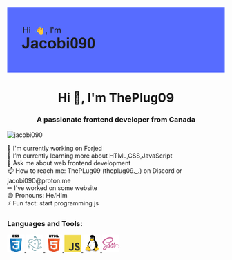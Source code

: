<img src="header.png" alt="Alt text" title="Optional title">


<h1 align="center">Hi 👋, I'm ThePlug09</h1>
<h3 align="center">A passionate frontend developer from Canada</h3>

<p align="left"> <img src="https://komarev.com/ghpvc/?username=jacobi090&label=Profile%20views&color=0e75b6&style=flat" alt="jacobi090" /> </p>

<p>
    🔭 I'm currently working on Forjed<br>
    🌱 I’m currently learning more about HTML,CSS,JavaScript<br>
    💬 Ask me about web frontend development<br>
    📫 How to reach me: ThePLug09 (theplug09._.) on Discord or jacobi090@proton.me<br>
    ✏ I've worked on some website<br>
    😄 Pronouns: He/Him<br>
    ⚡ Fun fact: start programming js<br>
</p>



<h3 align="left">Languages and Tools:</h3>
<p align="left"> <a href="https://www.w3schools.com/css/" target="_blank" rel="noreferrer"> <img src="https://raw.githubusercontent.com/devicons/devicon/master/icons/css3/css3-original-wordmark.svg" alt="css3" width="40" height="40"/> </a> <a href="https://www.electronjs.org" target="_blank" rel="noreferrer"> <img src="https://raw.githubusercontent.com/devicons/devicon/master/icons/electron/electron-original.svg" alt="electron" width="40" height="40"/> </a> <a href="https://www.w3.org/html/" target="_blank" rel="noreferrer"> <img src="https://raw.githubusercontent.com/devicons/devicon/master/icons/html5/html5-original-wordmark.svg" alt="html5" width="40" height="40"/> </a> <a href="https://developer.mozilla.org/en-US/docs/Web/JavaScript" target="_blank" rel="noreferrer"> <img src="https://raw.githubusercontent.com/devicons/devicon/master/icons/javascript/javascript-original.svg" alt="javascript" width="40" height="40"/> </a> <a href="https://www.linux.org/" target="_blank" rel="noreferrer"> <img src="https://raw.githubusercontent.com/devicons/devicon/master/icons/linux/linux-original.svg" alt="linux" width="40" height="40"/> </a> <a href="https://sass-lang.com" target="_blank" rel="noreferrer"> <img src="https://raw.githubusercontent.com/devicons/devicon/master/icons/sass/sass-original.svg" alt="sass" width="40" height="40"/> </a> </p>



